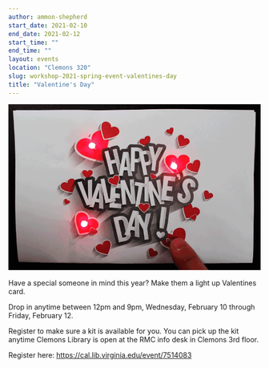 ```yaml
---
author: ammon-shepherd
start_date: 2021-02-10
end_date: 2021-02-12
start_time: ""
end_time: ""
layout: events
location: "Clemons 320"
slug: workshop-2021-spring-event-valentines-day
title: "Valentine's Day"
---
```


![Valentine's Day](/assets/post-media/workshops/valentines.gif)

Have a special someone in mind this year? Make them a light up Valentines card.

Drop in anytime between 12pm and 9pm, Wednesday, February 10 through Friday, February 12.

Register to make sure a kit is available for you. You can pick up the kit anytime Clemons Library is open at the RMC info desk in Clemons 3rd floor.

Register here: [https://cal.lib.virginia.edu/event/7514083 ](https://cal.lib.virginia.edu/event/7514083)
